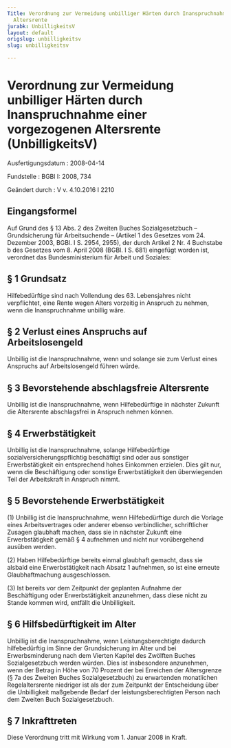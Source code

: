 ```yaml
---
Title: Verordnung zur Vermeidung unbilliger Härten durch Inanspruchnahme einer vorgezogenen
  Altersrente
jurabk: UnbilligkeitsV
layout: default
origslug: unbilligkeitsv
slug: unbilligkeitsv

---
```


# Verordnung zur Vermeidung unbilliger Härten durch Inanspruchnahme einer vorgezogenen Altersrente (UnbilligkeitsV)

Ausfertigungsdatum
:   2008-04-14

Fundstelle
:   BGBl I: 2008, 734

Geändert durch
:   V v. 4.10.2016 I 2210


## Eingangsformel

Auf Grund des § 13 Abs. 2 des Zweiten Buches Sozialgesetzbuch –
Grundsicherung für Arbeitsuchende – (Artikel 1 des Gesetzes vom 24.
Dezember 2003, BGBl. I S. 2954, 2955), der durch Artikel 2 Nr. 4
Buchstabe b des Gesetzes vom 8. April 2008 (BGBl. I S. 681) eingefügt
worden ist, verordnet das Bundesministerium für Arbeit und Soziales:


## § 1 Grundsatz

Hilfebedürftige sind nach Vollendung des 63. Lebensjahres nicht
verpflichtet, eine Rente wegen Alters vorzeitig in Anspruch zu nehmen,
wenn die Inanspruchnahme unbillig wäre.


## § 2 Verlust eines Anspruchs auf Arbeitslosengeld

Unbillig ist die Inanspruchnahme, wenn und solange sie zum Verlust
eines Anspruchs auf Arbeitslosengeld führen würde.


## § 3 Bevorstehende abschlagsfreie Altersrente

Unbillig ist die Inanspruchnahme, wenn Hilfebedürftige in nächster
Zukunft die Altersrente abschlagsfrei in Anspruch nehmen können.


## § 4 Erwerbstätigkeit

Unbillig ist die Inanspruchnahme, solange Hilfebedürftige
sozialversicherungspflichtig beschäftigt sind oder aus sonstiger
Erwerbstätigkeit ein entsprechend hohes Einkommen erzielen. Dies gilt
nur, wenn die Beschäftigung oder sonstige Erwerbstätigkeit den
überwiegenden Teil der Arbeitskraft in Anspruch nimmt.


## § 5 Bevorstehende Erwerbstätigkeit

(1) Unbillig ist die Inanspruchnahme, wenn Hilfebedürftige durch die
Vorlage eines Arbeitsvertrages oder anderer ebenso verbindlicher,
schriftlicher Zusagen glaubhaft machen, dass sie in nächster Zukunft
eine Erwerbstätigkeit gemäß § 4 aufnehmen und nicht nur vorübergehend
ausüben werden.

(2) Haben Hilfebedürftige bereits einmal glaubhaft gemacht, dass sie
alsbald eine Erwerbstätigkeit nach Absatz 1 aufnehmen, so ist eine
erneute Glaubhaftmachung ausgeschlossen.

(3) Ist bereits vor dem Zeitpunkt der geplanten Aufnahme der
Beschäftigung oder Erwerbstätigkeit anzunehmen, dass diese nicht zu
Stande kommen wird, entfällt die Unbilligkeit.


## § 6 Hilfsbedürftigkeit im Alter

Unbillig ist die Inanspruchnahme, wenn Leistungsberechtigte dadurch
hilfebedürftig im Sinne der Grundsicherung im Alter und bei
Erwerbsminderung nach dem Vierten Kapitel des Zwölften Buches
Sozialgesetzbuch werden würden. Dies ist insbesondere anzunehmen, wenn
der Betrag in Höhe von 70 Prozent der bei Erreichen der Altersgrenze
(§ 7a des Zweiten Buches Sozialgesetzbuch) zu erwartenden monatlichen
Regelaltersrente niedriger ist als der zum Zeitpunkt der Entscheidung
über die Unbilligkeit maßgebende Bedarf der leistungsberechtigten
Person nach dem Zweiten Buch Sozialgesetzbuch.


## § 7 Inkrafttreten

Diese Verordnung tritt mit Wirkung vom 1. Januar 2008 in Kraft.

